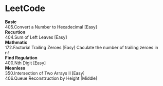 # LeetCode
**Basic**  
405.Convert a Number to Hexadecimal [Easy]  
**Recurtion**  
404.Sum of Left Leaves [Easy]  
**Mathmatic**  
172.Factorial Trailing Zeroes [Easy] Caculate the number of trailing zeroes in n!  
**Find Regulation**  
400.Nth Digit  [Easy]  
**Meanless**  
350.Intersection of Two Arrays II [Easy]  
406.Queue Reconstruction by Height [Middle]  
